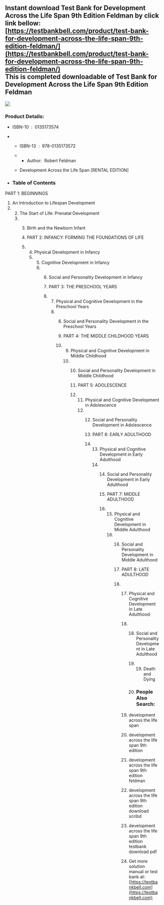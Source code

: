 Instant download **Test Bank for Development Across the Life Span 9th Edition Feldman** by click link bellow:  
[https://testbankbell.com/product/test-bank-for-development-across-the-life-span-9th-edition-feldman/](https://testbankbell.com/product/test-bank-for-development-across-the-life-span-9th-edition-feldman/)  
This is completed downloadable of Test Bank for Development Across the Life Span 9th Edition Feldman
----------------------------------------------------------------------------------------------------


![](https://testbankbell.com/wp-content/uploads/2023/05/9780135188026_TestBank.jpg)
### Product Details:


* ISBN-10 ‏ : ‎ 0135173574
* * ISBN-13 ‏ : ‎ 978-0135173572
  * * Author:  Robert Feldman
   
  * Development Across the Life Span [RENTAL EDITION]
 
* ### Table of Contents

PART 1: BEGINNINGS
1. An Introduction to Lifespan Development
2. 2. The Start of Life: Prenatal Development
   3. 3. Birth and the Newborn Infant
     
      4. PART 2: INFANCY: FORMING THE FOUNDATIONS OF LIFE
      5. 4. Physical Development in Infancy
         5. 5. Cognitive Development in Infancy
            6. 6. Social and Personality Development in Infancy
              
               7. PART 3: THE PRESCHOOL YEARS
               8. 7. Physical and Cognitive Development in the Preschool Years
                  8. 8. Social and Personality Development in the Preschool Years
                    
                     9. PART 4: THE MIDDLE CHILDHOOD YEARS
                     10. 9. Physical and Cognitive Development in Middle Childhood
                         10. 10. Social and Personality Development in Middle Childhood
                            
                             11. PART 5: ADOLESCENCE
                             12. 11. Physical and Cognitive Development in Adolescence
                                 12. 12. Social and Personality Development in Adolescence
                                    
                                     13. PART 6: EARLY ADULTHOOD
                                     14. 13. Physical and Cognitive Development in Early Adulthood
                                         14. 14. Social and Personality Development in Early Adulthood
                                            
                                             15. PART 7: MIDDLE ADULTHOOD
                                             16. 15. Physical and Cognitive Development in Middle Adulthood
                                                 16. 16. Social and Personality Development in Middle Adulthood
                                                    
                                                     17. PART 8: LATE ADULTHOOD
                                                     18. 17. Physical and Cognitive Development in Late Adulthood
                                                         18. 18. Social and Personality Development in Late Adulthood
                                                             19. 19. Death and Dying
                                                                
                                                             20. ### People Also Search:
                                                            
                                                         19. development across the life span
                                                        
                                                         20. development across the life span 9th edition
                                                        
                                                         21. development across the life span 9th edition feldman
                                                        
                                                         22. development across the life span 9th edition download scribd
                                                        
                                                         23. development across the life span 9th edition testbank download pdf
                                                         24.  Get more solution manual or test bank at: [https://testbankbell.com](https://testbankbell.com)
